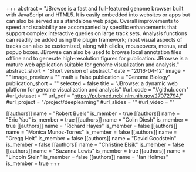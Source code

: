 +++
abstract = "JBrowse is a fast and full-featured genome browser built with JavaScript and HTML5. It is easily embedded into websites or apps but can also be served as a standalone web page. Overall improvements to speed and scalability are accompanied by specific enhancements that support complex interactive queries on large track sets. Analysis functions can readily be added using the plugin framework; most visual aspects of tracks can also be customized, along with clicks, mouseovers, menus, and popup boxes. JBrowse can also be used to browse local annotation files offline and to generate high-resolution figures for publication. JBrowse is a mature web application suitable for genome visualization and analysis."
abstract_short = "Short version of abstract."
date = "2016-04-12"
image = ""
image_preview = ""
math = false
publication = "Genome Biology"
publication_short = ""
selected = false
title = "JBrowse: a dynamic web platform for genome visualization and analysis"
#url_code = "//github.com"
#url_dataset = ""
url_pdf = "https://pubmed.ncbi.nlm.nih.gov/27072794/"
#url_project = "/project/deeplearning"
#url_slides = ""
#url_video = ""

[[authors]]
    name = "Robert Buels"
    is_member = true
[[authors]]
    name = "Eric Yao"
    is_member = true
[[authors]]
    name = "Colin Diesh"
    is_member = true
[[authors]]
    name = "Richard Hayes"
    is_member = false
[[authors]]
    name = "Monica Munoz-Torres"
    is_member = false
[[authors]]
    name = "Gregg Helt"
    is_member = false
[[authors]]
    name = "David Goodstein"
    is_member = false
[[authors]]
    name = "Christine Elsik"
    is_member = false
[[authors]]
    name = "Suzanna Lewis"
    is_member = true
[[authors]]
    name = "Lincoln Stein"
    is_member = false
[[authors]]
    name = "Ian Holmes"
    is_member = true
+++


<!-- You can add information in $\LaTeX$ and *Markdown* here. -->

